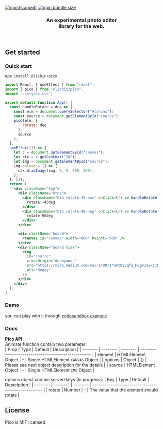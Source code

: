 [![npm(scoped)](https://img.shields.io/npm/v/@lichin/pico.svg)](https://github.com/lichin-lin/pico)
[![npm bundle size](https://img.shields.io/bundlephobia/min/@lichin/pico.svg)](https://github.com/lichin-lin/pico)

<h3 align="center">
  An experimental photo editor<br>library for the web.
</h3>
<br>

## Get started

### Quick start

```
npm install @lichin/pico
```

```jsx
import React, { useEffect } from "react";
import { pico } from "@lichin/pico";
import "./styles.css";

export default function App() {
  const handleRotate = deg => {
    const elm = document.querySelector("#canvas");
    const source = document.getElementById("source");
    pico(elm, {
        rotate: deg
      },
      source
    );
  };
  useEffect(() => {
    let c = document.getElementById("canvas");
    let ctx = c.getContext("2d");
    let img = document.getElementById("source");
    img.onload = () => {
      ctx.drawImage(img, 0, 0, 800, 600);
    };
  }, []);
  return (
    <div className="App">
      <div className="btns">
        <div className="btn rotate-45-pos" onClick={() => handleRotate(-45)}>
          rotate -45deg
        </div>
        <div className="btn rotate-90-neg" onClick={() => handleRotate(90)}>
          rotate 90deg
        </div>
      </div>

      <div className="board">
        <canvas id="canvas" width="800" height="600" />
      </div>
      <div className="board hide">
        <img
          id="source"
          crossOrigin="Anonymous"
          src="https://miro.medium.com/max/1400/1*UktO9Cqfa_M7gv3syxCjRg.jpeg"
          alt="doggy"
        />
      </div>
    </div>
  );
}
```
### Demo
you can play with it through [codesandbox example](https://codesandbox.io/s/pico-sspzc?file=/src/App.js)
### Docs
**Pico API**
<br />
Animate function contain two parameter:
<br />
| Prop | Type | Default | Description |
| -------- | -------- | -------- | ---------------------------------------------------- |
| element  | HTMLElement Object | -             | Single HTMLElement `CANVAS` Object |
| options  | Object             | {}            | Please see next object description for the details |
| source  | HTMLElement Object | -             | Single HTMLElement `IMG` Object |

options object contain serverl keys (In progress):
| Key | Type | Default | Description |
| --------   | -------- | -------- | ---------------------------------------------------- |
| rotate     | Number   | -        | The value that the element should rotate |

## License

Pico is MIT licensed.

